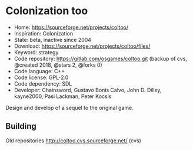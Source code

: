 # Colonization too

- Home: https://sourceforge.net/projects/coltoo/
- Inspiration: Colonization
- State: beta, inactive since 2004
- Download: https://sourceforge.net/projects/coltoo/files/
- Keyword: strategy
- Code repository: https://gitlab.com/osgames/coltoo.git (backup of cvs, @created 2018, @stars 2, @forks 0)
- Code language: C++
- Code license: GPL-2.0
- Code dependency: SDL
- Developer: Chainsword, Gustavo Bonis Calvo, John D. Dilley, kayne2000, Pasi Lackman, Peter Kocsis

Design and develop of a sequel to the original game.

## Building

Old repositories http://coltoo.cvs.sourceforge.net/ (cvs)